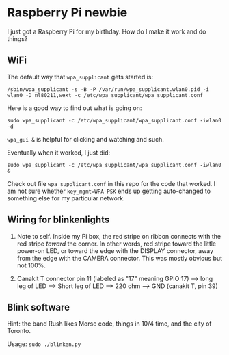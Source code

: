 Raspberry Pi newbie
========

I just got a Raspberry Pi for my birthday. How do I make it work and
do things?

WiFi
--------

The default way that `wpa_supplicant` gets started is:

`/sbin/wpa_supplicant -s -B -P /var/run/wpa_supplicant.wlan0.pid -i wlan0 -D nl80211,wext -c /etc/wpa_supplicant/wpa_supplicant.conf`

Here is a good way to find out what is going on:

`sudo wpa_supplicant -c /etc/wpa_supplicant/wpa_supplicant.conf -iwlan0 -d`

`wpa_gui &` is helpful for clicking and watching and such.

Eventually when it worked, I just did:

`sudo wpa_supplicant -c /etc/wpa_supplicant/wpa_supplicant.conf -iwlan0 &`

Check out file `wpa_supplicant.conf` in this repo for the code that
worked. I am not sure whether `key_mgmt=WPA-PSK` ends up getting
auto-changed to something else for my particular network.


Wiring for blinkenlights
--------

1. Note to self. Inside my Pi box, the red stripe on ribbon connects
with the red stripe *toward* the corner. In other words, red stripe
toward the little power-on LED, or toward the edge with the DISPLAY
connector, away from the edge with the CAMERA connector. This was
mostly obvious but not 100%.

2. Canakit T connector pin 11 (labeled as "17" meaning GPIO 17) -->
long leg of LED --> Short leg of LED --> 220 ohm --> GND (canakit T,
pin 39)

Blink software
--------

Hint: the band Rush likes Morse code, things in 10/4 time, and the
city of Toronto.

Usage: `sudo ./blinken.py`
